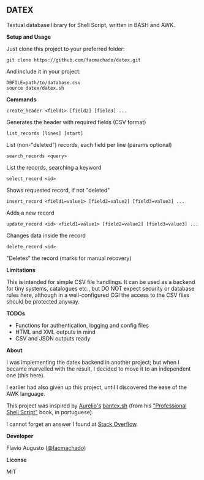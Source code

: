 ## DATEX

Textual database library for Shell Script, written in BASH and AWK.

**Setup and Usage**

Just clone this project to your preferred folder:

    git clone https://github.com/facmachado/datex.git

And include it in your project:

    DBFILE=path/to/database.csv
    source datex/datex.sh

**Commands**

    create_header <field1> [field2] [field3] ...

Generates the header with required fields (CSV format)

    list_records [lines] [start]

List (non-"deleted") records, each field per line (params optional)

    search_records <query>

List the records, searching a keyword

    select_record <id>

Shows requested record, if not "deleted"

    insert_record <field1=value1> [field2=value2] [field3=value3] ...

Adds a new record

    update_record <id> <field1=value1> [field2=value2] [field3=value3] ...

Changes data inside the record

    delete_record <id>

"Deletes" the record (marks for manual recovery)

**Limitations**

This is intended for simple CSV file handlings. It can be used as a backend for tiny systems, catalogues etc., but DO NOT expect security or database rules here, although in a well-configured CGI the access to the CSV files should be protected anyway.

**TODOs**

 - Functions for authentication, logging and config files
 - HTML and XML outputs in mind
 - CSV and JSON outputs ready

**About**

I was implementing the datex backend in another project; but when I became marvelled with the result, I decided to move it to an independent one (this here).

I earlier had also given up this project, until I discovered the ease of the AWK language.

This project was inspired by [Aurelio's](https://aurelio.net/) [bantex.sh](https://github.com/aureliojargas/livro-shell/tree/master/10-banco) (from his ["Professional Shell Script"](https://aurelio.net/shell/) book, in portuguese).

I cannot forget an answer I found at [Stack Overflow](https://stackoverflow.com/a/36049307).

**Developer**

Flavio Augusto ([@facmachado](https://twitter.com/facmachado))

**License**

MIT

